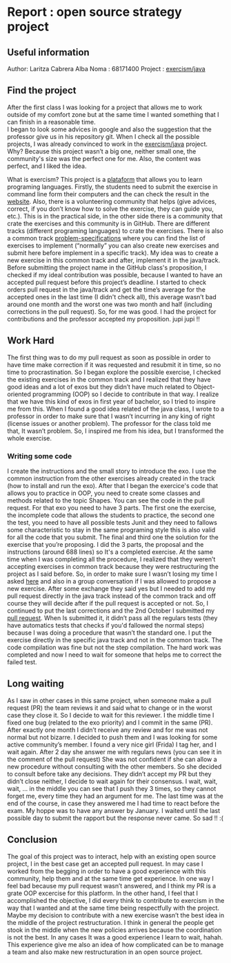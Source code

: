 # Report : open source strategy project 

## Useful information

 Author: Laritza Cabrera Alba 
 Noma : 68171400
 Project : [exercism/java](https://github.com/exercism/java) 

## Find the project 
After the first class I was looking for a project that allows me to work outside of my comfort zone but at the same time I wanted something that I can finish in a reasonable time.  
I began to look some advices in google and also the suggestion that the professor give us in his repository git. When I check all the possible projects, I was already convinced to work in the [exercism/java](https://github.com/exercism/java)  project. Why? Because this project wasn’t a big one, neither small one, the community's size was the perfect one for me. Also, the content was perfect, and I liked the idea. 

What is exercism? This project is a [plataform](https://exercism.io) that allows you to learn programing languages. Firstly, the students need to submit the exercise in command line form their computers and the can check the result in the [website](https://exercism.io). Also, there is a volunteering community that helps (give advices, correct, if you don’t know how to solve the exercise, they can guide you, etc.). This is in the practical side, in the other side there is a community that crate the exercises and this community is in GitHub. There are different tracks (different programing languages) to crate the exercises. There is also a common track [ problem-specifications](https://github.com/exercism/problem-specifications ) where you can find the list of exercises to implement (“normally” you can also create new exercises and submit here before implement in a specific track).
My idea was to create a new exercise in this common track and after, implement it in the java/track. 
Before submitting the project name in the GitHub class's proposition, I checked if my ideal contribution was possible, because I wanted to have an accepted pull request before this project’s deadline. I started to check orders pull request in the java/track and get the time’s average for the accepted ones in the last time (I didn't check all), this average wasn’t bad around one month and the worst one was two month and half (including corrections in the pull request). So, for me was good. I had the project for contributions and the professor accepted my proposition.  jupi jupi !!

## Work Hard
The first thing was to do my pull request as soon as possible in order to have time make correction if it was requested and resubmit it in time, so no time to procrastination. So I began explore the possible exercise, I checked the existing exercises  in the common track and I realized that they have good ideas and a lot of exos but they didn’t have much related to Object-oriented programming (OOP) so I decide to contribute in that way. I realize that we have this kind of exos in first year of bachelor, so I tried to inspire me from this. When I found a good idea related of the java class, I wrote to a professor in order to make sure that I wasn’t incurring in any king of right (license issues or another problem). The professor for the class told me that, It wasn’t problem. So, I inspired me from his idea, but I transformed the whole exercise. 

### Writing some code
I create the instructions and the small story to introduce the exo. I use the common instruction from the other exercises already created in the track (how to install and run the exo). After that I began the exercice's code that allows you to practice in OOP, you need to create some classes and methods related to the topic Shapes. You can see the code in the pull request. For that exo you need to have 3 parts. The first one the exercise, the incomplete code that allows the students to practice, the second one the test, you need to have all possible tests Junit and they need to fallows some characteristic to stay in the same programing style this is also valid for all the code that you submit. The final and third one the solution for the exercise that you’re proposing. I did the 3 parts, the proposal and the instructions (around 688 lines) so It's a completed exercise. 
At the same time when I was completing all the procedure, I realized that they weren’t accepting exercises in common track because they were restructuring the project as I said before. So, in order to make sure I wasn’t losing my time I asked [here](https://github.com/exercism/java/issues/1740 ) and also in a group conversation if I was allowed to propose a new exercise. After some exchange they said yes but I needed to add my pull request directly in the java track instead of the common track and off course they will decide after if the pull request is accepted or not. So, I continued to put the last corrections and the 2nd October I submitted my [pull request](https://github.com/exercism/java/pull/1759). When Is submitted it, it didn’t pass all the regulars tests (they have automatics tests that checks if you'd fallowed the normal steps) because I was doing a procedure that wasn’t the standard one.  I put the exercise directly in the specific java track and not in the common track. The code compilation was fine but not the step compilation. The hard work was completed and now I need to wait for someone that helps me to correct the failed test.

## Long waiting 
As I saw in other cases in this same project, when someone make a pull request (PR) the team reviews it and said what to change or in the worst case they close it. So I decide to wait for this reviewer. I the middle time I fixed one bug (related to the exo priority) and I commit in the same (PR). After exactly one month I didn’t receive any review and for me was not normal but not bizarre. I decided to push them and I was looking for some active community’s member. I found a very nice girl (Frida) I tag her, and I wait again. After 2 day she answer me with regulars news (you can see it in the comment of the pull request) She was not confident if she can allow a new procedure without consulting with the other members. So she decided to consult before take any decisions. They didn’t accept my PR but they didn’t close neither, I decide to wait again for their consensus. 
I wait, wait, wait, … in the middle you can see that I push they 3 times, so they cannot forget me, every time they had an argument for me. The last time was at the end of the course, in case they answered me I had time to react before the exam. 
My hoppe was to have any answer by January. I waited until the last possible day to submit the rapport but the response never came. So sad !! :(

## Conclusion
The goal of this project was to interact, help with an existing open source project, I in the best case get an accepted pull request. 
In may case I worked from the begging in order to have a good experience with this community, help them and at the same time get experience. In one way I feel bad because my pull request wasn’t answered, and I think my PR is a grate OOP excercise for this platform. In the other hand, I feel that I accomplished the objective, I did every think to contribute to exercism in the way that I wanted and at the same time being respectfully with the project. Maybe my decision to contribute with a new exercise wasn’t the best idea in the middle of the project restructuration. I think in general the people get stook in the middle when the new policies arrives because the coordination is not the best. 
In any cases It was a good experience I learn to wait, hahah. This experience give me also an idea of how complicated can be to manage a team and also make new restructuration in an open source project.
